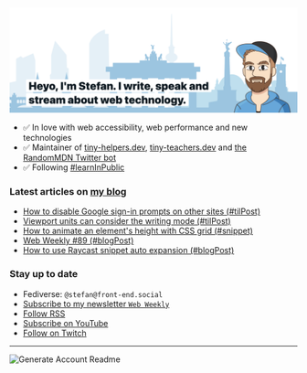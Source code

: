<img alt="Heyo, I'm Stefan. I write and speak about web technology." src="https://raw.githubusercontent.com/stefanjudis/stefanjudis/main/screenshot.png">

- ✅ In love with web accessibility, web performance and new technologies
- ✅ Maintainer of [tiny-helpers.dev](https://tiny-helpers.dev), [tiny-teachers.dev](https://tiny-teachers.dev/) and [the RandomMDN Twitter bot](https://twitter.com/randomMDN)
- ✅ Following [#learnInPublic](https://www.stefanjudis.com/today-i-learned/)
### Latest articles on [my blog](https://www.stefanjudis.com)

<!-- BLOG-POST-LIST:START -->
- [How to disable Google sign-in prompts on other sites &lpar;#tilPost&rpar;](https://www.stefanjudis.com/today-i-learned/how-to-disable-google-sign-in-prompts/)
- [Viewport units can consider the writing mode &lpar;#tilPost&rpar;](https://www.stefanjudis.com/today-i-learned/viewport-units-can-consider-the-writing-mode/)
- [How to animate an element&#39;s height with CSS grid &lpar;#snippet&rpar;](https://www.stefanjudis.com/snippets/how-to-animate-height-with-css-grid/)
- [Web Weekly #89 &lpar;#blogPost&rpar;](https://www.stefanjudis.com/blog/web-weekly-89/)
- [How to use Raycast snippet auto expansion &lpar;#blogPost&rpar;](https://www.stefanjudis.com/blog/how-to-use-raycast-snippet-auto-expansion/)
<!-- BLOG-POST-LIST:END -->

### Stay up to date

- Fediverse: `@stefan@front-end.social`
- [Subscribe to my newsletter `Web Weekly`](https://webweekly.email/)
- [Follow RSS](https://www.stefanjudis.com/feeds/)
- [Subscribe on YouTube](https://youtube.com/c/stefanjudis)
- [Follow on Twitch](https://www.twitch.tv/stefanjudis)

---

![Generate Account Readme](https://github.com/stefanjudis/stefanjudis/workflows/Generate%20Account%20Readme/badge.svg)
